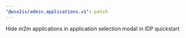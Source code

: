 ```yaml
---
"@wso2is/admin.applications.v1": patch
---
```


Hide m2m applications in application selection modal in IDP quickstart
